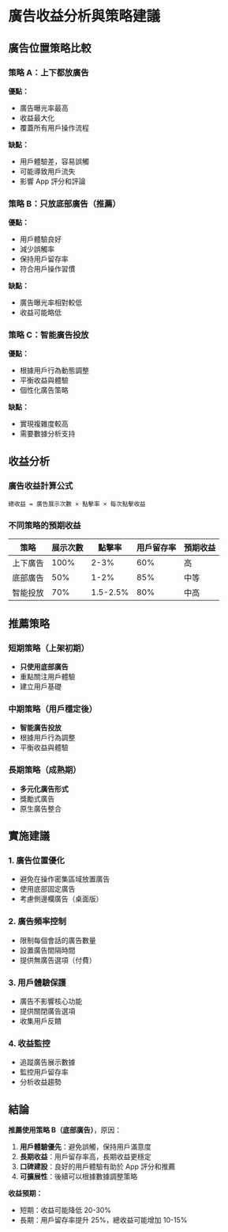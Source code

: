 # 廣告收益分析與策略建議

## 廣告位置策略比較

### 策略 A：上下都放廣告

**優點：**

- 廣告曝光率最高
- 收益最大化
- 覆蓋所有用戶操作流程

**缺點：**

- 用戶體驗差，容易誤觸
- 可能導致用戶流失
- 影響 App 評分和評論

### 策略 B：只放底部廣告（推薦）

**優點：**

- 用戶體驗良好
- 減少誤觸率
- 保持用戶留存率
- 符合用戶操作習慣

**缺點：**

- 廣告曝光率相對較低
- 收益可能略低

### 策略 C：智能廣告投放

**優點：**

- 根據用戶行為動態調整
- 平衡收益與體驗
- 個性化廣告策略

**缺點：**

- 實現複雜度較高
- 需要數據分析支持

## 收益分析

### 廣告收益計算公式

```
總收益 = 廣告展示次數 × 點擊率 × 每次點擊收益
```

### 不同策略的預期收益

| 策略     | 展示次數 | 點擊率   | 用戶留存率 | 預期收益 |
| -------- | -------- | -------- | ---------- | -------- |
| 上下廣告 | 100%     | 2-3%     | 60%        | 高       |
| 底部廣告 | 50%      | 1-2%     | 85%        | 中等     |
| 智能投放 | 70%      | 1.5-2.5% | 80%        | 中高     |

## 推薦策略

### 短期策略（上架初期）

- **只使用底部廣告**
- 重點關注用戶體驗
- 建立用戶基礎

### 中期策略（用戶穩定後）

- **智能廣告投放**
- 根據用戶行為調整
- 平衡收益與體驗

### 長期策略（成熟期）

- **多元化廣告形式**
- 獎勵式廣告
- 原生廣告整合

## 實施建議

### 1. 廣告位置優化

- 避免在操作密集區域放置廣告
- 使用底部固定廣告
- 考慮側邊欄廣告（桌面版）

### 2. 廣告頻率控制

- 限制每個會話的廣告數量
- 設置廣告間隔時間
- 提供無廣告選項（付費）

### 3. 用戶體驗保護

- 廣告不影響核心功能
- 提供關閉廣告選項
- 收集用戶反饋

### 4. 收益監控

- 追蹤廣告展示數據
- 監控用戶留存率
- 分析收益趨勢

## 結論

**推薦使用策略 B（底部廣告）**，原因：

1. **用戶體驗優先**：避免誤觸，保持用戶滿意度
2. **長期收益**：用戶留存率高，長期收益更穩定
3. **口碑建設**：良好的用戶體驗有助於 App 評分和推薦
4. **可擴展性**：後續可以根據數據調整策略

**收益預期：**

- 短期：收益可能降低 20-30%
- 長期：用戶留存率提升 25%，總收益可能增加 10-15%
